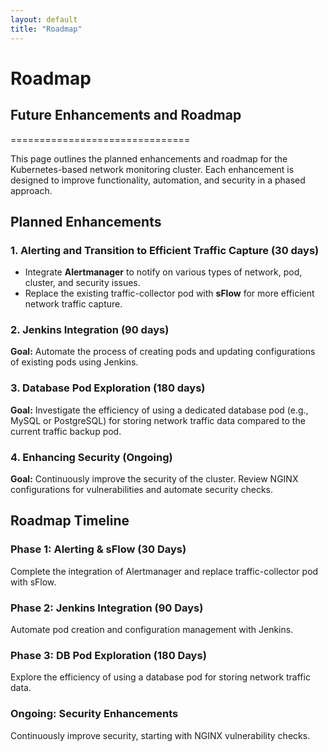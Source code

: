 ```yaml
---
layout: default
title: "Roadmap"
---
```


# Roadmap

## Future Enhancements and Roadmap
===============================

This page outlines the planned enhancements and roadmap for the Kubernetes-based network monitoring cluster. Each enhancement is designed to improve functionality, automation, and security in a phased approach.

Planned Enhancements
--------------------

### 1\. Alerting and Transition to Efficient Traffic Capture (30 days)

*   Integrate **Alertmanager** to notify on various types of network, pod, cluster, and security issues.
*   Replace the existing traffic-collector pod with **sFlow** for more efficient network traffic capture.

### 2\. Jenkins Integration (90 days)

**Goal:** Automate the process of creating pods and updating configurations of existing pods using Jenkins.

### 3\. Database Pod Exploration (180 days)

**Goal:** Investigate the efficiency of using a dedicated database pod (e.g., MySQL or PostgreSQL) for storing network traffic data compared to the current traffic backup pod.

### 4\. Enhancing Security (Ongoing)

**Goal:** Continuously improve the security of the cluster. Review NGINX configurations for vulnerabilities and automate security checks.

Roadmap Timeline
----------------

### Phase 1: Alerting & sFlow (30 Days)

Complete the integration of Alertmanager and replace traffic-collector pod with sFlow.

### Phase 2: Jenkins Integration (90 Days)

Automate pod creation and configuration management with Jenkins.

### Phase 3: DB Pod Exploration (180 Days)

Explore the efficiency of using a database pod for storing network traffic data.

### Ongoing: Security Enhancements

Continuously improve security, starting with NGINX vulnerability checks.